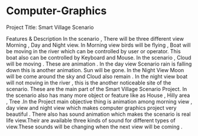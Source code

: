 # Computer-Graphics
Project Title:    Smart Village Scenario

Features & Description
In the scenario , There will be three different view Morning , Day and Night view. In Morning view birds will be flying , Boat will be moving in the river which can be controlled by user or operator. This boat also can be controlled by Keyboard and Mouse. In the scenario , Cloud will be moving . These are animation . In the day view
Scenario rain is falling down this is another animation. Sun will be gone. In the Night 
View Moon will be come around the sky and Cloud also remain . In the night view boat will not moving in the river , this is the another noticeable site of  the scenario.
These are the main part of the Smart Village Scenario Project. In the scenario also has many more object or feature like as House , Hilly area , Tree .In the Project main objective thing is animation among morning view , day view and night view which makes computer graphics project very beautiful . There also has sound animation which makes the scenario is real life view.Their are available three kinds of sound for different types of view.These sounds will be changing when the next view will be coming .


